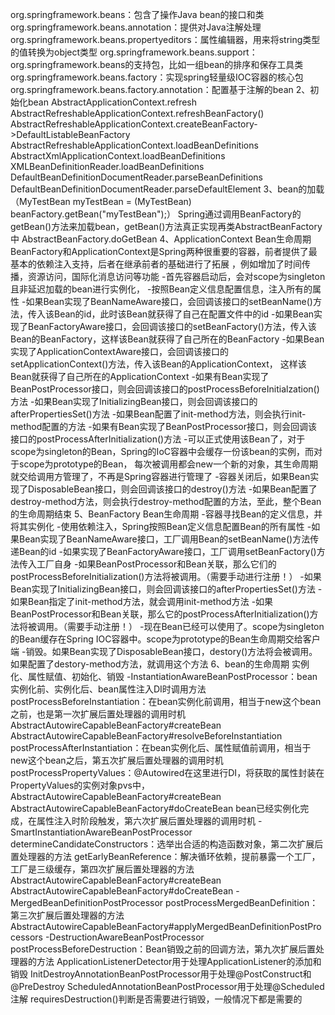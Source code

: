org.springframework.beans：包含了操作Java bean的接口和类
org.springframework.beans.annotation：提供对Java注解处理
org.springframework.beans.propertyeditors：属性编辑器，用来将string类型的值转换为object类型
org.springframework.beans.support：org.springframework.beans的支持包，比如一组bean的排序和保存工具类
org.springframework.beans.factory：实现spring轻量级IOC容器的核心包
org.springframework.beans.factory.annotation：配置基于注解的bean
2、初始化bean
AbstractApplicationContext.refresh
AbstractRefreshableApplicationContext.refreshBeanFactory()
AbstractRefreshableApplicationContext.createBeanFactory->DefaultListableBeanFactory
AbstractRefreshableApplicationContext.loadBeanDefinitions
AbstractXmlApplicationContext.loadBeanDefinitions
XMLBeanDefinitionReader.loadBeanDefinitions
DefaultBeanDefinitionDocumentReader.parseBeanDefinitions
DefaultBeanDefinitionDocumentReader.parseDefaultElement
3、bean的加载（MyTestBean myTestBean = (MyTestBean) beanFactory.getBean("myTestBean");）
Spring通过调用BeanFactory的getBean()方法来加载bean，getBean()方法真正实现再类AbstractBeanFactory中
AbstractBeanFactory.doGetBean
4、ApplicationContext Bean生命周期
BeanFactory和ApplicationContext是Spring两种很重要的容器，前者提供了最基本的依赖注入支持，后者在继承前者的基础进行了拓展
，例如增加了时间传播，资源访问，国际化消息访问等功能
-首先容器启动后，会对scope为singleton且非延迟加载的bean进行实例化，
-按照Bean定义信息配置信息，注入所有的属性
-如果Bean实现了BeanNameAware接口，会回调该接口的setBeanName()方法，传入该Bean的id，此时该Bean就获得了自己在配置文件中的id
-如果Bean实现了BeanFactoryAware接口，会回调该接口的setBeanFactory()方法，传入该Bean的BeanFactory，这样该Bean就获得了自己所在的BeanFactory
-如果Bean实现了ApplicationContextAware接口，会回调该接口的setApplicationContext()方法，传入该Bean的ApplicationContext，
这样该Bean就获得了自己所在的ApplicationContext
-如果有Bean实现了BeanPostProcessor接口，则会回调该接口的postProcessBeforeInitialzation()方法
-如果Bean实现了InitializingBean接口，则会回调该接口的afterPropertiesSet()方法
-如果Bean配置了init-method方法，则会执行init-method配置的方法
-如果有Bean实现了BeanPostProcessor接口，则会回调该接口的postProcessAfterInitialization()方法
-可以正式使用该Bean了，对于scope为singleton的Bean，Spring的IoC容器中会缓存一份该bean的实例，而对于scope为prototype的Bean，
每次被调用都会new一个新的对象，其生命周期就交给调用方管理了，不再是Spring容器进行管理了
-容器关闭后，如果Bean实现了DisposableBean接口，则会回调该接口的destroy()方法
-如果Bean配置了destroy-method方法，则会执行destroy-method配置的方法，至此，整个Bean的生命周期结束
5、BeanFactory Bean生命周期
-容器寻找Bean的定义信息，并将其实例化
-使用依赖注入，Spring按照Bean定义信息配置Bean的所有属性
-如果Bean实现了BeanNameAware接口，工厂调用Bean的setBeanName()方法传递Bean的id
-如果实现了BeanFactoryAware接口，工厂调用setBeanFactory()方法传入工厂自身
-如果BeanPostProcessor和Bean关联，那么它们的postProcessBeforeInitialization()方法将被调用。（需要手动进行注册！）
-如果Bean实现了InitializingBean接口，则会回调该接口的afterPropertiesSet()方法
-如果Bean指定了init-method方法，就会调用init-method方法
-如果BeanPostProcessor和Bean关联，那么它的postProcessAfterInitialization()方法将被调用。（需要手动注册！）
-现在Bean已经可以使用了。scope为singleton的Bean缓存在Spring IOC容器中。scope为prototype的Bean生命周期交给客户端
-销毁。如果Bean实现了DisposableBean接口，destory()方法将会被调用。如果配置了destory-method方法，就调用这个方法
6、bean的生命周期
实例化、属性赋值、初始化、销毁
-InstantiationAwareBeanPostProcessor：bean实例化前、实例化后、bean属性注入DI时调用方法
postProcessBeforeInstantiation：在bean实例化前调用，相当于new这个bean之前，也是第一次扩展后置处理器的调用时机
AbstractAutowireCapableBeanFactory#createBean
AbstractAutowireCapableBeanFactory#resolveBeforeInstantiation
postProcessAfterInstantiation：在bean实例化后、属性赋值前调用，相当于new这个bean之后，第五次扩展后置处理器的调用时机
postProcessPropertyValues：@Autowired在这里进行DI，将获取的属性封装在PropertyValues的实例对象pvs中，
AbstractAutowireCapableBeanFactory#createBean
AbstractAutowireCapableBeanFactory#doCreateBean
bean已经实例化完成，在属性注入时阶段触发，第六次扩展后置处理器的调用时机
-SmartInstantiationAwareBeanPostProcessor
determineCandidateConstructors：选举出合适的构造函数对象，第二次扩展后置处理器的方法
getEarlyBeanReference：解决循环依赖，提前暴露一个工厂，工厂是三级缓存，第四次扩展后置处理器的方法
AbstractAutowireCapableBeanFactory#createBean
AbstractAutowireCapableBeanFactory#doCreateBean
-MergedBeanDefinitionPostProcessor
postProcessMergedBeanDefinition：第三次扩展后置处理器的方法
AbstractAutowireCapableBeanFactory#applyMergedBeanDefinitionPostProcessors
-DestructionAwareBeanPostProcessor
postProcessBeforeDestruction：Bean销毁之前的回调方法，第九次扩展后置处理器的方法
ApplicationListenerDetector用于处理ApplicationListener的添加和销毁
InitDestroyAnnotationBeanPostProcessor用于处理@PostConstruct和@PreDestroy
ScheduledAnnotationBeanPostProcessor用于处理@Scheduled注解
requiresDestruction()判断是否需要进行销毁，一般情况下都是需要的


